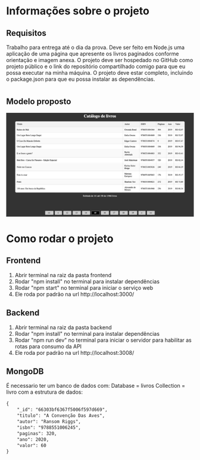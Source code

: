  # Informações sobre o projeto
 ## Requisitos
 Trabalho para entrega até o dia da prova. 
Deve ser feito em Node.js uma aplicação de uma página que apresente os livros paginados conforme orientação e imagem anexa.
O projeto deve ser hospedado no GitHub como projeto público e o link do repositório compartilhado comigo para que eu possa executar na minha máquina.
O projeto deve estar completo, incluindo o package.json para que eu possa instalar as dependências.
#
## Modelo proposto 
![](./image.png)

# Como rodar o projeto
## Frontend
1. Abrir terminal na raiz da pasta frontend
2. Rodar "npm install" no terminal para instalar dependências
3. Rodar "npm start" no terminal para iniciar o serviço web
4. Ele roda por padrão na url http://localhost:3000/
## Backend
1. Abrir terminal na raiz da pasta backend
2. Rodar "npm install" no terminal para instalar dependências
3. Rodar "npm run dev" no terminal para iniciar o servidor para habilitar as rotas para consumo da API
4. Ele roda por padrão na url http://localhost:3008/
## MongoDB
É necessario ter um banco de dados com:
Database = livros
Collection = livro 
com a estrutura de dados:

	{
		"_id": "66303bf6367f5006f597d669",
		"titulo": "A Convenção Das Aves",
		"autor": "Ransom Riggs",
		"isbn": "9788551006245",
		"paginas": 320,
		"ano": 2020,
		"valor": 60
	}
